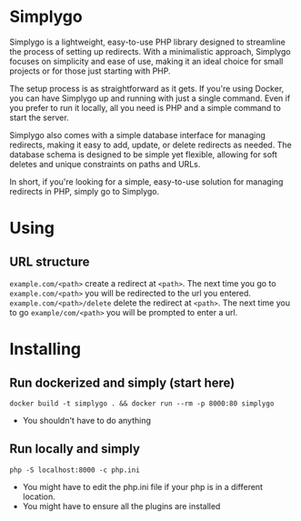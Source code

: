 # Simplygo

Simplygo is a lightweight, easy-to-use PHP library designed to streamline the process of setting up redirects. With a minimalistic approach, Simplygo focuses on simplicity and ease of use, making it an ideal choice for small projects or for those just starting with PHP.

The setup process is as straightforward as it gets. If you're using Docker, you can have Simplygo up and running with just a single command. Even if you prefer to run it locally, all you need is PHP and a simple command to start the server.

Simplygo also comes with a simple database interface for managing redirects, making it easy to add, update, or delete redirects as needed. The database schema is designed to be simple yet flexible, allowing for soft deletes and unique constraints on paths and URLs.

In short, if you're looking for a simple, easy-to-use solution for managing redirects in PHP, simply go to Simplygo.

# Using

## URL structure
`example.com/<path>` create a redirect at `<path>`. The next time you go to `example.com/<path>` you will be redirected to the url you entered.
`example.com/<path>/delete` delete the redirect at `<path>`. The next time you to go `example/com/<path>` you will be prompted to enter a url.




# Installing
## Run dockerized and simply  (start here)
`docker build -t simplygo . && docker run --rm -p 8000:80 simplygo`  
* You shouldn't have to do anything


## Run locally and simply
`php -S localhost:8000 -c php.ini`   

* You might have to edit the php.ini file if your php is in a different location.  
* You might have to ensure all the plugins are installed  
